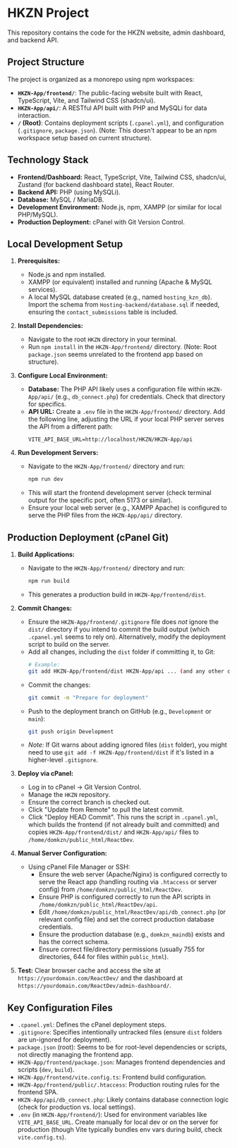 # HKZN Project

This repository contains the code for the HKZN website, admin dashboard, and backend API.

## Project Structure

The project is organized as a monorepo using npm workspaces:

-   **`HKZN-App/frontend/`**: The public-facing website built with React, TypeScript, Vite, and Tailwind CSS (shadcn/ui).
-   **`HKZN-App/api/`**: A RESTful API built with PHP and MySQLi for data interaction.
-   **`/` (Root)**: Contains deployment scripts (`.cpanel.yml`), and configuration (`.gitignore`, `package.json`). (Note: This doesn't appear to be an npm workspace setup based on current structure).

## Technology Stack

-   **Frontend/Dashboard:** React, TypeScript, Vite, Tailwind CSS, shadcn/ui, Zustand (for backend dashboard state), React Router.
-   **Backend API:** PHP (using MySQLi).
-   **Database:** MySQL / MariaDB.
-   **Development Environment:** Node.js, npm, XAMPP (or similar for local PHP/MySQL).
-   **Production Deployment:** cPanel with Git Version Control.

## Local Development Setup

1.  **Prerequisites:**
    *   Node.js and npm installed.
    *   XAMPP (or equivalent) installed and running (Apache & MySQL services).
    *   A local MySQL database created (e.g., named `hosting_kzn_db`). Import the schema from `Hosting-backend/database.sql` if needed, ensuring the `contact_submissions` table is included.

2.  **Install Dependencies:**
    *   Navigate to the root `HKZN` directory in your terminal.
    *   Run `npm install` in the `HKZN-App/frontend/` directory. (Note: Root `package.json` seems unrelated to the frontend app based on structure).

3.  **Configure Local Environment:**
    *   **Database:** The PHP API likely uses a configuration file within `HKZN-App/api/` (e.g., `db_connect.php`) for credentials. Check that directory for specifics.
    *   **API URL:** Create a `.env` file in the `HKZN-App/frontend/` directory. Add the following line, adjusting the URL if your local PHP server serves the API from a different path:
        ```
        VITE_API_BASE_URL=http://localhost/HKZN/HKZN-App/api
        ```

4.  **Run Development Servers:**
    *   Navigate to the `HKZN-App/frontend/` directory and run:
        ```bash
        npm run dev
        ```
    *   This will start the frontend development server (check terminal output for the specific port, often 5173 or similar).
    *   Ensure your local web server (e.g., XAMPP Apache) is configured to serve the PHP files from the `HKZN-App/api/` directory.

## Production Deployment (cPanel Git)

1.  **Build Applications:**
    *   Navigate to the `HKZN-App/frontend/` directory and run:
        ```bash
        npm run build
        ```
    *   This generates a production build in `HKZN-App/frontend/dist`.

2.  **Commit Changes:**
    *   Ensure the `HKZN-App/frontend/.gitignore` file does *not* ignore the `dist/` directory if you intend to commit the build output (which `.cpanel.yml` seems to rely on). Alternatively, modify the deployment script to build on the server.
    *   Add all changes, including the `dist` folder if committing it, to Git:
        ```bash
        # Example:
        git add HKZN-App/frontend/dist HKZN-App/api ... (and any other changed source files)
        ```
    *   Commit the changes:
        ```bash
        git commit -m "Prepare for deployment"
        ```
    *   Push to the deployment branch on GitHub (e.g., `Development` or `main`):
        ```bash
        git push origin Development
        ```
    *   *Note:* If Git warns about adding ignored files (`dist` folder), you might need to use `git add -f HKZN-App/frontend/dist` if it's listed in a higher-level `.gitignore`.

3.  **Deploy via cPanel:**
    *   Log in to cPanel -> Git Version Control.
    *   Manage the `HKZN` repository.
    *   Ensure the correct branch is checked out.
    *   Click "Update from Remote" to pull the latest commit.
    *   Click "Deploy HEAD Commit". This runs the script in `.cpanel.yml`, which builds the frontend (if not already built and committed) and copies `HKZN-App/frontend/dist/` and `HKZN-App/api/` files to `/home/domkzn/public_html/ReactDev`.

4.  **Manual Server Configuration:**
    *   Using cPanel File Manager or SSH:
        *   Ensure the web server (Apache/Nginx) is configured correctly to serve the React app (handling routing via `.htaccess` or server config) from `/home/domkzn/public_html/ReactDev`.
        *   Ensure PHP is configured correctly to run the API scripts in `/home/domkzn/public_html/ReactDev/api`.
        *   Edit `/home/domkzn/public_html/ReactDev/api/db_connect.php` (or relevant config file) and set the correct production database credentials.
        *   Ensure the production database (e.g., `domkzn_maindb`) exists and has the correct schema.
        *   Ensure correct file/directory permissions (usually 755 for directories, 644 for files within `public_html`).

5.  **Test:** Clear browser cache and access the site at `https://yourdomain.com/ReactDev/` and the dashboard at `https://yourdomain.com/ReactDev/admin-dashboard/`.

## Key Configuration Files

-   `.cpanel.yml`: Defines the cPanel deployment steps.
-   `.gitignore`: Specifies intentionally untracked files (ensure `dist` folders are un-ignored for deployment).
-   `package.json` (root): Seems to be for root-level dependencies or scripts, not directly managing the frontend app.
-   `HKZN-App/frontend/package.json`: Manages frontend dependencies and scripts (`dev`, `build`).
-   `HKZN-App/frontend/vite.config.ts`: Frontend build configuration.
-   `HKZN-App/frontend/public/.htaccess`: Production routing rules for the frontend SPA.
-   `HKZN-App/api/db_connect.php`: Likely contains database connection logic (check for production vs. local settings).
-   `.env` (in `HKZN-App/frontend/`): Used for environment variables like `VITE_API_BASE_URL`. Create manually for local dev or on the server for production (though Vite typically bundles env vars during build, check `vite.config.ts`).
